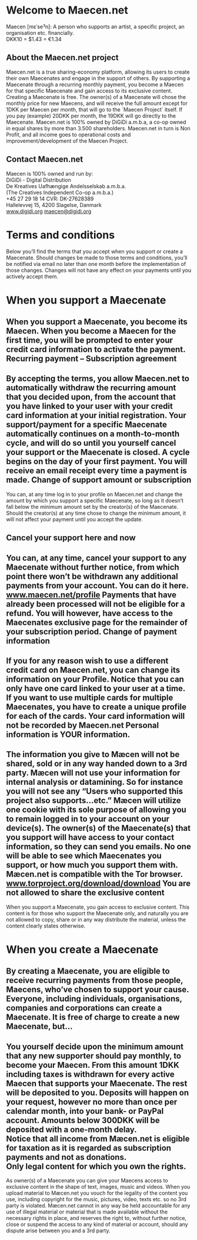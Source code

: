 Welcome to Maecen.net
====================
Maecen [mεˈseˀn]: A person who supports an artist, a specific project, an organisation etc. financially.<br>
DKK10 = $1.43 = €1.34

About the Maecen.net project
--------------------
Maecen.net is a true sharing-economy platform, allowing its users to create their own Maecenates and engage in the support of others.
By supporting a Maecenate through a recurring monthly payment, you become a Maecen for that specific Maecenate and gain access to its exclusive content.
Creating a Maecenate is free.
The owner(s) of a Maecenate will chose the monthly price for new Maecens, and will receive the full amount except for 1DKK per Maecen per month, that will go to the `Maecen Project´ itself.
If you pay (example) 20DKK per month, the 19DKK will go directly to the Maecenate.
Maecen.net is 100% owned by DiGiDi a.m.b.a, a co-op owned in equal shares by more than 3.500 shareholders. Maecen.net in turn is Non Profit, and all income goes to operational costs and improvement/development of the Maecen Project.  

Contact Maecen.net
--------------------
Maecen is 100% owned and run by:<br>
DiGiDi - Digital Distribution<br>
De Kreatives Uafhængige Andelsselskab a.m.b.a.<br>
(The Creatives Independent Co-op a.m.b.a.)<br>
+45 27 29 18 14 CVR: DK-27628389<br>
Hallelevvej 15, 4200 Slagelse, Danmark <br>
www.digidi.org maecen@digidi.org

Terms and conditions
====================
Below you’ll find the terms that you accept when you support or create a Maecenate. 
Should changes be made to those terms and conditions, you’ll be notified via email no later than one month before the implementation of those changes. Changes will not have any effect on your payments until you actively accept them.

When you support a Maecenate
====================
When you support a Maecenate, you become its Maecen. When you become a Maecen for the first time, you will be prompted to enter your credit card information to activate the payment.
Recurring payment – Subscription agreement
----------------------------
By accepting the terms, you allow Maecen.net to automatically withdraw the recurring amount that you decided upon, from the account that you have linked to your user with your credit card information at your initial registration. Your support/payment for a specific Maecenate automatically continues on a month-to-month cycle, and will do so until you yourself cancel your support or the Maecenate is closed. 
A cycle begins on the day of your first payment. 
You will receive an email receipt every time a payment is made.
Change of support amount or subscription
---------------------------------------
You can, at any time log in to your profile on Maecen.net and change the amount by which you support a specific Maecenate, so long as it doesn’t fall below the minimum amount set by the creator(s) of the Maecenate. Should the creator(s) at any time chose to change the minimum amount, it will not affect your payment until you accept the update. 

Cancel your support here and now
----------------------------------
You can, at any time, cancel your support to any Maecenate without further notice, from which point there won’t be withdrawn any additional payments from your account. You can do it here. www.maecen.net/profile
Payments that have already been processed will not be eligible for a refund. You will however, have access to the Maecenates exclusive page for the remainder of your subscription period.
Change of payment information
-------------------------------
If you for any reason wish to use a different credit card on Maecen.net, you can change its information on your Profile. Notice that you can only have one card linked to your user at a time. If you want to use multiple cards for multiple Maecenates, you have to create a unique profile for each of the cards. Your card information will not be recorded by Maecen.net
Personal information is YOUR information.
-------------------------------------------
The information you give to Mæcen will not be shared, sold or in any way handed down to a 3rd party. 
Mæcen will not use your information for internal analysis or datamining. So for instance you will not see any “Users who supported this project also supports…etc.” Mæcen will utilize one cookie with its sole purpose of allowing you to remain logged in to your account on your device(s). 
The owner(s) of the Maecenate(s) that you support will have access to your contact information, so they can send you emails. No one will be able to see which Maecenates you support, or how much you support them with.   
Mæcen.net is compatible with the Tor browser. www.torproject.org/download/download
You are not allowed to share the exclusive content
----------------------------------------------------
When you support a Maecenate, you gain access to exclusive content. This content is for those who support the Maecenate only, and naturally you are not allowed to copy, share or in any way distribute the material, unless the content clearly states otherwise.

When you create a Maecenate
============================
By creating a Maecenate, you are eligible to receive recurring payments from those people, Maecens, who’ve chosen to support your cause. 
Everyone, including individuals, organisations, companies and corporations can create a Maecenate.
It is free of charge to create a new Maecenate, but…
-------------------------------------------------------
You yourself decide upon the minimum amount that any new supporter should pay monthly, to become your Maecen. From this amount 1DKK including taxes is withdrawn for every active Maecen that supports your Maecenate. The rest will be deposited to you. 
Deposits will happen on your request, however no more than once per calendar month, into your bank- or PayPal account. Amounts below 300DKK will be deposited with a one-month delay.  
Notice that all income from Mæcen.net is eligible for taxation as it is regarded as subscription payments and not as donations.  
Only legal content for which you own the rights.
-------------------------------------------
As owner(s) of a Maecenate you can give your Maecens access to exclusive content in the shape of text, images, music and videos. When you upload material to Mæcen.net you vouch for the legality of the content you use, including copyright for the music, pictures, video, texts etc. so no 3rd party is violated. 
Mæcen.net cannot in any way be held accountable for any use of illegal material or material that is made available without the necessary rights in place, and reserves the right to, without further notice, close or suspend the access to any kind of material or account, should any dispute arise between you and a 3rd party.



